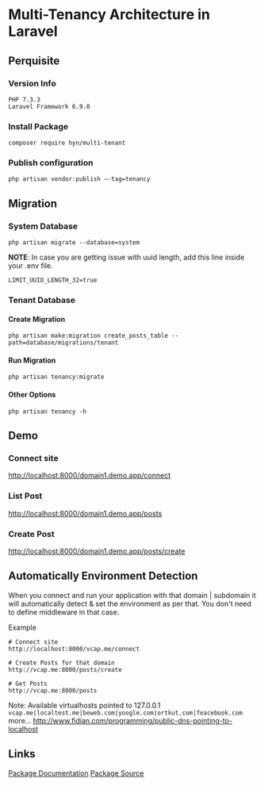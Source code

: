# Multi-Tenancy Architecture in Laravel

## Perquisite

### Version Info
```
PHP 7.3.3
Laravel Framework 6.9.0
```

### Install Package
```
composer require hyn/multi-tenant
```
### Publish configuration
```
php artisan vendor:publish –-tag=tenancy
```
## Migration

### System Database
```
php artisan migrate --database=system
```

**NOTE**: In case you are getting issue with uuid length, add this line inside your .env file.
```
LIMIT_UUID_LENGTH_32=true
```

### Tenant Database

#### Create Migration
```
php artisan make:migration create_posts_table --path=database/migrations/tenant
```
#### Run Migration
```
php artisan tenancy:migrate
```

#### Other Options
```
php artisan tenancy -h
```

## Demo

### Connect site
[http://localhost:8000/domain1.demo.app/connect](http://localhost:8000/domain1.demo.app/connect)


### List Post
[http://localhost:8000/domain1.demo.app/posts](http://localhost:8000/domain1.demo.app/posts)

### Create Post
[http://localhost:8000/domain1.demo.app/posts/create](http://localhost:8000/domain1.demo.app/posts/create)


## Automatically Environment Detection
When you connect and run your application with that domain | subdomain it will automatically detect & set the environment as per that. You don't need to define middleware in that case.

Example

```
# Connect site
http://localhost:8000/vcap.me/connect

# Create Posts for that domain
http://vcap.me:8000/posts/create

# Get Posts
http://vcap.me:8000/posts
```

Note: Available virtualhosts pointed to 127.0.0.1 `vcap.me|localtest.me|beweb.com|yoogle.com|ortkut.com|feacebook.com`
more...
http://www.fidian.com/programming/public-dns-pointing-to-localhost


## Links

[Package Documentation](https://tenancy.dev/docs/hyn/5.3/requirements)
[Package Source](https://github.com/tenancy/multi-tenant)